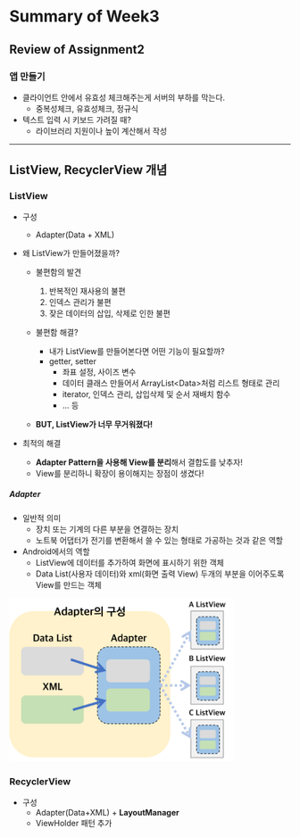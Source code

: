 # Summary of Week3
## Review of Assignment2

### 앱 만들기
* 클라이언트 안에서 유효성 체크해주는게 서버의 부하를 막는다.
  * 중복성체크, 유효성체크, 정규식
* 텍스트 입력 시 키보드 가려질 때?
  * 라이브러리 지원이나 높이 계산해서 작성

---

## ListView, RecyclerView 개념

### ListView

* 구성
  * Adapter(Data + XML)

* 왜 ListView가 만들어졌을까?
  
  * 불편함의 발견
  
      1. 반복적인 재사용의 불편
      2. 인덱스 관리가 불편
      3. 잦은 데이터의 삽입, 삭제로 인한 불편 
  * 불편함 해결?
    * 내가 ListView를 만들어본다면 어떤 기능이 필요할까?
    * getter, setter
      * 좌표 설정, 사이즈 변수
      * 데이터 클래스 만들어서 ArrayList&lt;Data&gt;처럼 리스트 형태로 관리
      * iterator, 인덱스 관리, 삽입삭제 및 순서 재배치 함수
      * ... 등
  * **BUT, ListView가 너무 무거워졌다!**
* 최적의 해결
  * **Adapter Pattern을 사용해 View를 분리**해서 결합도를 낮추자!
  * View를 분리하니 확장이 용이해지는 장점이 생겼다!

##### Adapter

* 일반적 의미
  * 장치 또는 기계의 다른 부분을 연결하는 장치
  * 노트북 어댑터가 전기를 변환해서 쓸 수 있는 형태로 가공하는 것과 같은 역할
* Android에서의 역할
  * ListView에 데이터를 추가하여 화면에 표시하기 위한 객체
  * Data List(사용자 데이터)와 xml(화면 출력 View) 두개의 부분을 이어주도록 View를 만드는 객체

<img src="./images/Adapter.png" alt="Adapter의 구성" style="zoom:48%;" />

###  

### RecyclerView

* 구성
  * Adapter(Data+XML) + **LayoutManager**
  * ViewHolder 패턴 추가